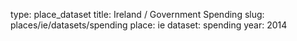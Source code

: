 type: place_dataset
title: Ireland / Government Spending
slug: places/ie/datasets/spending
place: ie
dataset: spending
year: 2014
